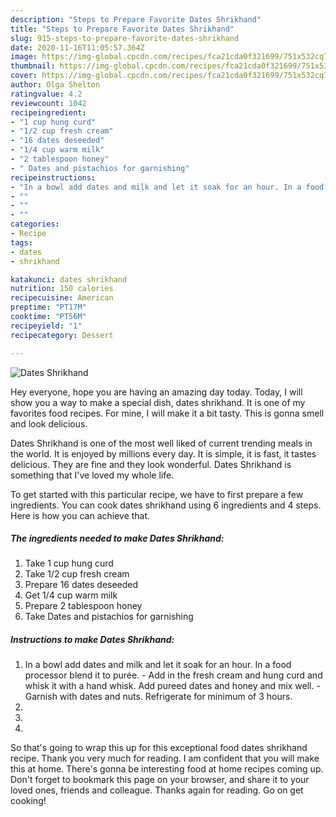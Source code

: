 ```yaml
---
description: "Steps to Prepare Favorite Dates Shrikhand"
title: "Steps to Prepare Favorite Dates Shrikhand"
slug: 915-steps-to-prepare-favorite-dates-shrikhand
date: 2020-11-16T11:05:57.364Z
image: https://img-global.cpcdn.com/recipes/fca21cda0f321699/751x532cq70/dates-shrikhand-recipe-main-photo.jpg
thumbnail: https://img-global.cpcdn.com/recipes/fca21cda0f321699/751x532cq70/dates-shrikhand-recipe-main-photo.jpg
cover: https://img-global.cpcdn.com/recipes/fca21cda0f321699/751x532cq70/dates-shrikhand-recipe-main-photo.jpg
author: Olga Shelton
ratingvalue: 4.2
reviewcount: 1042
recipeingredient:
- "1 cup hung curd"
- "1/2 cup fresh cream"
- "16 dates deseeded"
- "1/4 cup warm milk"
- "2 tablespoon honey"
- " Dates and pistachios for garnishing"
recipeinstructions:
- "In a bowl add dates and milk and let it soak for an hour. In a food processor blend it to purée.  Add in the fresh cream and hung curd and whisk it with a hand whisk. Add pureed dates and honey and mix well.  Garnish with dates and nuts. Refrigerate for minimum of 3 hours."
- ""
- ""
- ""
categories:
- Recipe
tags:
- dates
- shrikhand

katakunci: dates shrikhand 
nutrition: 150 calories
recipecuisine: American
preptime: "PT17M"
cooktime: "PT56M"
recipeyield: "1"
recipecategory: Dessert

---
```



![Dates Shrikhand](https://img-global.cpcdn.com/recipes/fca21cda0f321699/751x532cq70/dates-shrikhand-recipe-main-photo.jpg)

Hey everyone, hope you are having an amazing day today. Today, I will show you a way to make a special dish, dates shrikhand. It is one of my favorites food recipes. For mine, I will make it a bit tasty. This is gonna smell and look delicious.

Dates Shrikhand is one of the most well liked of current trending meals in the world. It is enjoyed by millions every day. It is simple, it is fast, it tastes delicious. They are fine and they look wonderful. Dates Shrikhand is something that I've loved my whole life.




To get started with this particular recipe, we have to first prepare a few ingredients. You can cook dates shrikhand using 6 ingredients and 4 steps. Here is how you can achieve that.

<!--inarticleads1-->

##### The ingredients needed to make Dates Shrikhand:

1. Take 1 cup hung curd
1. Take 1/2 cup fresh cream
1. Prepare 16 dates deseeded
1. Get 1/4 cup warm milk
1. Prepare 2 tablespoon honey
1. Take  Dates and pistachios for garnishing




<!--inarticleads2-->

##### Instructions to make Dates Shrikhand:

1. In a bowl add dates and milk and let it soak for an hour. In a food processor blend it to purée.  - Add in the fresh cream and hung curd and whisk it with a hand whisk. Add pureed dates and honey and mix well.  - Garnish with dates and nuts. Refrigerate for minimum of 3 hours.
1. 
1. 
1. 




So that's going to wrap this up for this exceptional food dates shrikhand recipe. Thank you very much for reading. I am confident that you will make this at home. There's gonna be interesting food at home recipes coming up. Don't forget to bookmark this page on your browser, and share it to your loved ones, friends and colleague. Thanks again for reading. Go on get cooking!
